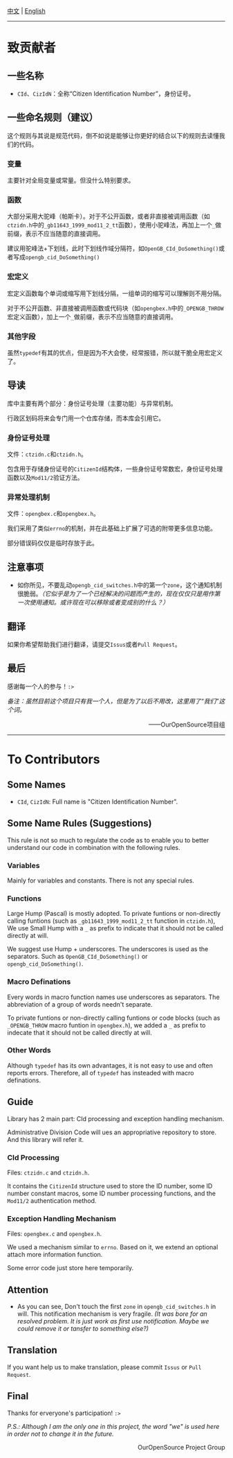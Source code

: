 [中文](#致贡献者) | [English](#To-contributors)

---

# 致贡献者

## 一些名称

* `CId`、`CizIdN`：全称“Citizen Identification Number”，身份证号。

## 一些命名规则（建议）

这个规则与其说是规范代码，倒不如说是能够让你更好的结合以下的规则去读懂我们的代码。

### 变量

主要针对全局变量或常量。但没什么特别要求。

### 函数

大部分采用大驼峰（帕斯卡）。对于不公开函数，或者非直接被调用函数（如`ctzidn.h`中的`_gb11643_1999_mod11_2_tt`函数），使用小驼峰法，再加上一个`_`做前缀，表示不应当随意的直接调用。

建议用驼峰法+下划线，此时下划线作域分隔符，如`OpenGB_CId_DoSomething()`或者写成`opengb_cid_DoSomething()`

### 宏定义

宏定义函数每个单词或缩写用下划线分隔，一组单词的缩写可以理解则不用分隔。

对于不公开函数、非直接被调用函数或代码块（如`opengbex.h`中的`_OPENGB_THROW`宏定义函数），加上一个`_`做前缀，表示不应当随意的直接调用。

### 其他字段

虽然`typedef`有其的优点，但是因为不大会使，经常报错，所以就干脆全用宏定义了。

## 导读

库中主要有两个部分：身份证号处理（主要功能）与异常机制。

行政区划码将来会专门用一个仓库存储，而本库会引用它。

### 身份证号处理

文件：`ctzidn.c`和`ctzidn.h`。

包含用于存储身份证号的`CitizenId`结构体，一些身份证号常数宏，身份证号处理函数以及`Mod11/2`验证方法。

### 异常处理机制

文件：`opengbex.c`和`opengbex.h`。

我们采用了类似`errno`的机制，并在此基础上扩展了可选的附带更多信息功能。

部分错误码仅仅是临时存放于此。

## 注意事项

* 如你所见，不要乱动`opengb_cid_switches.h`中的第一个`zone`，这个通知机制很脆弱。*（它似乎是为了一个已经解决的问题而产生的，现在仅仅只是用作第一次使用通知。或许现在可以移除或者变成别的什么？）*

## 翻译

如果你希望帮助我们进行翻译，请提交`Issus`或者`Pull Request`。

## 最后

感谢每一个人的参与！`:>`

*备注：虽然目前这个项目只有我一个人，但是为了以后不用改，这里用了“我们”这个词。*

<p align="right">——OurOpenSource项目组</p>

---

# To Contributors

## Some Names

* `CId`, `CizIdN`: Full name is "Citizen Identification Number".

## Some Name Rules (Suggestions)

This rule is not so much to regulate the code as to enable you to better understand our code in combination with the following rules.

### Variables

Mainly for variables and constants. There is not any special rules.

### Functions

Large Hump (Pascal) is mostly adopted. To private funtions or non-directly calling funtions (such as `_gb11643_1999_mod11_2_tt` function in `ctzidn.h`), We use Small Hump with a `_` as prefix to indicate that it should not be called directly at will.

We suggest use Hump + underscores. The underscores is used as the separators. Such as `OpenGB_CId_DoSomething()` or `opengb_cid_DoSomething()`.

### Macro Definations

Every words in macro function names use underscores as separators. The abbreviation of a group of words needn't separate.

To private funtions or non-directly calling funtions or code blocks (such as `_OPENGB_THROW` macro funtion in `opengbex.h`), we added a `_` as prefix to indecate that it should not be called directly at will.

### Other Words

Although `typedef` has its own advantages, it is not easy to use and often reports errors. Therefore, all of `typedef` has insteaded with macro definations.

## Guide

Library has 2 main part: CId processing and exception handling mechanism.

Administrative Division Code will ues an appropriative repository to store. And this library will refer it.

### CId Processing

Files: `ctzidn.c` and `ctzidn.h`.

It contains the `CitizenId` structure used to store the ID number, some ID number constant macros, some ID number processing functions, and the `Mod11/2` authentication method.

### Exception Handling Mechanism

Files: `opengbex.c` and `opengbex.h`.

We used a mechanism similar to `errno`. Based on it, we extend an optional attach more information function.

Some error code just store here temporarily.

## Attention

* As you can see, Don't touch the first `zone` in `opengb_cid_switches.h` in will. This notification mechanism is very fragile. *(It was bore for an resolved problem. It is just work as first use notification. Maybe we could remove it or tansfer to something else?)*

## Translation

If you want help us to make translation, please commit `Issus` or `Pull Request`.

## Final

Thanks for erveryone's participation! `:>`

*P.S.: Although I am the only one in this project, the word "we" is used here in order not to change it in the future.*

<p align="right">OurOpenSource Project Group</p>
